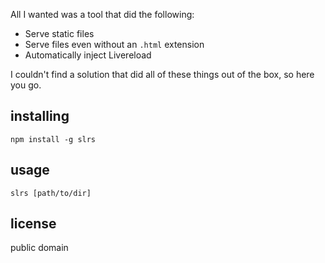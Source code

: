 All I wanted was a tool that did the following:

- Serve static files
- Serve files even without an `.html` extension
- Automatically inject Livereload

I couldn't find a solution that did all of these things out of the box, so here you go.

## installing

```
npm install -g slrs
```

## usage

```
slrs [path/to/dir]
```

## license

public domain

